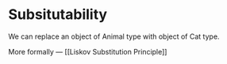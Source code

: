 # Subsitutability

We can replace an object of Animal type with object of Cat type.

More formally — [[Liskov Substitution Principle]]
